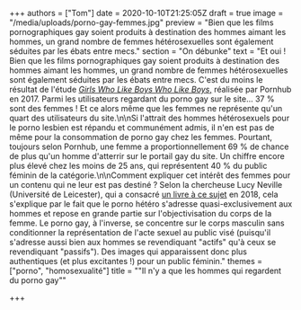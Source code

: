 +++
authors = ["Tom"]
date = 2020-10-10T21:25:05Z
draft = true
image = "/media/uploads/porno-gay-femmes.jpg"
preview = "Bien que les films pornographiques gay soient produits à destination des hommes aimant les hommes, un grand nombre de femmes hétérosexuelles sont également séduites par les ébats entre mecs."
section = "On débunke"
text = "Et oui ! Bien que les films pornographiques gay soient produits à destination des hommes aimant les hommes, un grand nombre de femmes hétérosexuelles sont également séduites par les ébats entre mecs. C'est du moins le résultat de l'étude [_Girls Who Like Boys Who Like Boys_,](https://www.pornhub.com/insights/girls-like-boys-who-like-boys) réalisée par Pornhub en 2017. Parmi les utilisateurs regardant du porno gay sur le site... 37 % sont des femmes ! Et ce alors même que les femmes ne représente qu'un quart des utilisateurs du site.\n\nSi l'attrait des hommes hétérosexuels pour le porno lesbien est répandu et communément admis, il n'en est pas de même pour la consommation de porno gay chez les femmes. Pourtant, toujours selon Pornhub, une femme a proportionnellement 69 % de chance de plus qu'un homme d'atterrir sur le portail gay du site. Un chiffre encore plus élevé chez les moins de 25 ans, qui représentent 40 % du public féminin de la catégorie.\n\nComment expliquer cet intérêt des femmes pour un contenu qui ne leur est pas destiné ? Selon la chercheuse Lucy Neville (Université de Leicester), qui a consacré [un livre à ce sujet](https://link.springer.com/book/10.1007/978-3-319-69134-3) en 2018, cela s'explique par le fait que le porno hétéro s'adresse quasi-exclusivement aux hommes et repose en grande partie sur l'objectivisation du corps de la femme. Le porno gay, à l'inverse, se concentre sur le corps masculin sans conditionner la représentation de l'acte sexuel au public visé (puisqu'il s'adresse aussi bien aux hommes se revendiquant \"actifs\" qu'à ceux se revendiquant \"passifs\"). Des images qui apparaissent donc plus authentiques (et plus excitantes !) pour un public féminin."
themes = ["porno", "homosexualité"]
title = "\"Il n'y a que les hommes qui regardent du porno gay\""

+++
